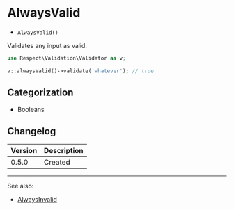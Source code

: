 # AlwaysValid

- `AlwaysValid()`

Validates any input as valid.

```php
use Respect\Validation\Validator as v;

v::alwaysValid()->validate('whatever'); // true
```

## Categorization

- Booleans

## Changelog

Version | Description
--------|-------------
  0.5.0 | Created

***
See also:

- [AlwaysInvalid](AlwaysInvalid.md)
